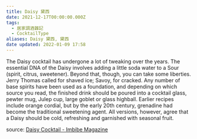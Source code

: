 ```yaml
---
title: Daisy 黛西
date: 2021-12-17T00:00:00.000Z
tags:
  - 居家調酒雜記
  - CocktailType
aliases: Daisy 黛西, 黛西
date updated: 2022-01-09 17:58
---
```


The Daisy cocktail has undergone a lot of tweaking over the years. The essential DNA of the Daisy involves adding a little soda water to a Sour (spirit, citrus, sweetener). Beyond that, though, you can take some liberties. Jerry Thomas called for shaved ice; Savoy, for cracked. Any number of base spirits have been used as a foundation, and depending on which source you read, the finished drink should be poured into a cocktail glass, pewter mug, Julep cup, large goblet or glass highball. Earlier recipes include orange cordial, but by the early 20th century, grenadine had become the traditional sweetening agent. All versions, however, agree that a Daisy should be cold, refreshing and garnished with seasonal fruit.

source:
[Daisy Cocktail - Imbibe Magazine](https://imbibemagazine.com/recipe/recipe-daisy/)
